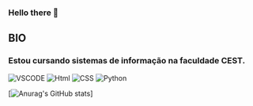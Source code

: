 ### Hello there 👋

## BIO



### Estou cursando sistemas de informação na faculdade CEST. 

![VSCODE](https://img.shields.io/badge/VSCode-0078D4?style=for-the-badge&logo=visual%20studio%20code&logoColor=white)
![Html](https://img.shields.io/badge/HTML5-E34F26?style=for-the-badge&logo=html5&logoColor=white)
![CSS](https://img.shields.io/badge/CSS3-1572B6?style=for-the-badge&logo=css3&logoColor=white)
![Python](https://img.shields.io/badge/Python-FFD43B?style=for-the-badge&logo=python&logoColor=blue)


[![Anurag's GitHub stats](https://github-readme-stats.vercel.app/api?username=johnatandin&show_icons=true&theme=radical)]


